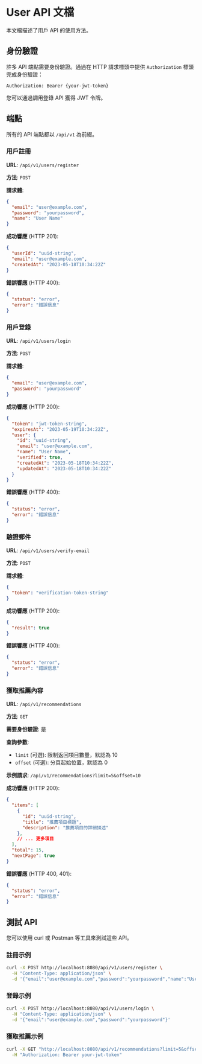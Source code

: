 # User API 文檔

本文檔描述了用戶 API 的使用方法。

## 身份驗證

許多 API 端點需要身份驗證。通過在 HTTP 請求標頭中提供 `Authorization` 標頭完成身份驗證：

```
Authorization: Bearer {your-jwt-token}
```

您可以通過調用登錄 API 獲得 JWT 令牌。

## 端點

所有的 API 端點都以 `/api/v1` 為前綴。

### 用戶註冊

**URL**: `/api/v1/users/register`

**方法**: `POST`

**請求體**:

```json
{
  "email": "user@example.com",
  "password": "yourpassword",
  "name": "User Name"
}
```

**成功響應** (HTTP 201):

```json
{
  "userId": "uuid-string",
  "email": "user@example.com",
  "createdAt": "2023-05-18T10:34:22Z"
}
```

**錯誤響應** (HTTP 400):

```json
{
  "status": "error",
  "error": "錯誤信息"
}
```

### 用戶登錄

**URL**: `/api/v1/users/login`

**方法**: `POST`

**請求體**:

```json
{
  "email": "user@example.com",
  "password": "yourpassword"
}
```

**成功響應** (HTTP 200):

```json
{
  "token": "jwt-token-string",
  "expiresAt": "2023-05-19T10:34:22Z",
  "user": {
    "id": "uuid-string",
    "email": "user@example.com",
    "name": "User Name",
    "verified": true,
    "createdAt": "2023-05-18T10:34:22Z",
    "updatedAt": "2023-05-18T10:34:22Z"
  }
}
```

**錯誤響應** (HTTP 400):

```json
{
  "status": "error",
  "error": "錯誤信息"
}
```

### 驗證郵件

**URL**: `/api/v1/users/verify-email`

**方法**: `POST`

**請求體**:

```json
{
  "token": "verification-token-string"
}
```

**成功響應** (HTTP 200):

```json
{
  "result": true
}
```

**錯誤響應** (HTTP 400):

```json
{
  "status": "error",
  "error": "錯誤信息"
}
```

### 獲取推薦內容

**URL**: `/api/v1/recommendations`

**方法**: `GET`

**需要身份驗證**: 是

**查詢參數**:

- `limit` (可選): 限制返回項目數量，默認為 10
- `offset` (可選): 分頁起始位置，默認為 0

**示例請求**: `/api/v1/recommendations?limit=5&offset=10`

**成功響應** (HTTP 200):

```json
{
  "items": [
    {
      "id": "uuid-string",
      "title": "推薦項目標題",
      "description": "推薦項目的詳細描述"
    },
    // ... 更多項目
  ],
  "total": 15,
  "nextPage": true
}
```

**錯誤響應** (HTTP 400, 401):

```json
{
  "status": "error",
  "error": "錯誤信息"
}
```

## 測試 API

您可以使用 curl 或 Postman 等工具來測試這些 API。

### 註冊示例

```bash
curl -X POST http://localhost:8080/api/v1/users/register \
  -H "Content-Type: application/json" \
  -d '{"email":"user@example.com","password":"yourpassword","name":"User Name"}'
```

### 登錄示例

```bash
curl -X POST http://localhost:8080/api/v1/users/login \
  -H "Content-Type: application/json" \
  -d '{"email":"user@example.com","password":"yourpassword"}'
```

### 獲取推薦示例

```bash
curl -X GET "http://localhost:8080/api/v1/recommendations?limit=5&offset=0" \
  -H "Authorization: Bearer your-jwt-token"
``` 